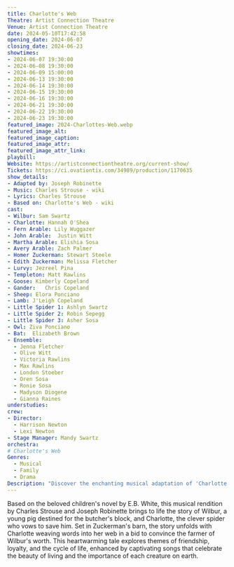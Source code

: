 ```yaml
---
title: Charlotte's Web
Theatre: Artist Connection Theatre
Venue: Artist Connection Theatre
date: 2024-05-10T17:42:58
opening_date: 2024-06-07
closing_date: 2024-06-23
showtimes:
- 2024-06-07 19:30:00
- 2024-06-08 19:30:00
- 2024-06-09 15:00:00
- 2024-06-13 19:30:00
- 2024-06-14 19:30:00
- 2024-06-15 19:30:00
- 2024-06-16 19:30:00
- 2024-06-21 19:30:00
- 2024-06-22 19:30:00
- 2024-06-23 19:30:00
featured_image: 2024-Charlottes-Web.webp
featured_image_alt: 
featured_image_caption: 
featured_image_attr: 
featured_image_attr_link: 
playbill: 
Website: https://artistconnectiontheatre.org/current-show/
Tickets: https://ci.ovationtix.com/34989/production/1170635
show_details: 
- Adapted by: Joseph Robinette
- Music: Charles Strouse - wiki
- Lyrics: Charles Strouse
- Based on: Charlotte's Web - wiki
cast:
- Wilbur: Sam Swartz
- Charlotte: Hannah O'Shea
- Fern Arable: Lily Wuggazer
- John Arable:	Justin Witt
- Martha Arable: Elishia Sosa
- Avery Arable: Zach Palmer
- Homer Zuckerman: Stewart Steele
- Edith Zuckerman: Melissa Fletcher
- Lurvy: Jezreel Pina
- Templeton: Matt Rawlins
- Goose: Kimberly Copeland
- Gander:	Chris Copeland
- Sheep: Elora Ponciano
- Lamb: J'Leigh Copeland
- Little Spider 1: Ashlyn Swartz
- Little Spider 2: Robin Sepegg
- Little Spider 3: Asher Sosa
- Owl: Ziva Ponciano
- Bat:	Elizabeth Brown
- Ensemble:
  - Jenna Fletcher
  - Olive Witt
  - Victoria Rawlins
  - Max Rawlins 
  - London Stoeber
  - Oren Sosa
  - Ronie Sosa
  - Madyson Diogene
  - Gianna Raines
understudies:
crew:
- Director:
  - Harrison Newton
  - Lexi Newton
- Stage Manager: Mandy Swartz
orchestra:
# Charlotte's Web
Genres:
  - Musical
  - Family
  - Drama
Description: "Discover the enchanting musical adaptation of 'Charlotte's Web,' where a miraculous spider spins a tale of friendship and sacrifice on a humble farm."
---
```

Based on the beloved children's novel by E.B. White, this musical rendition by Charles Strouse and Joseph Robinette brings to life the story of Wilbur, a young pig destined for the butcher's block, and Charlotte, the clever spider who vows to save him. Set in Zuckerman's barn, the story unfolds with Charlotte weaving words into her web in a bid to convince the farmer of Wilbur's worth. This heartwarming tale explores themes of friendship, loyalty, and the cycle of life, enhanced by captivating songs that celebrate the beauty of living and the importance of each creature on earth.
